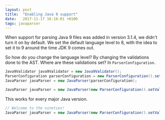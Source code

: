 ```yaml
---
layout: post
title:  "Enabling Java 9 support"
date:   2017-11-17 16:16:01 +0100
tags: javaparser
---
```

When support for parsing Java 9 files was added in version 3.1.4,
we didn't turn it on by default.
We set the default language level to 8,
with the idea to set it to 9 around the time JDK 9 comes out.

So how do you change the language level?
By changing the validations done to the AST.
Where are these validations set?
In `ParserConfiguration`.

```java
Java9Validator java9Validator = new Java9Validator();
ParserConfiguration parserConfiguration = new ParserConfiguration().setValidator(java9Validator);
JavaParser javaParser = new JavaParser(parserConfiguration);
```

```java
JavaParser javaParser = new JavaParser(new ParserConfiguration().setValidator(new Java9Validator()));
```

This works for every major Java version.

```java
// Welcome to the nineties!
JavaParser javaParser = new JavaParser(new ParserConfiguration().setValidator(new Java1_0Validator()));
```